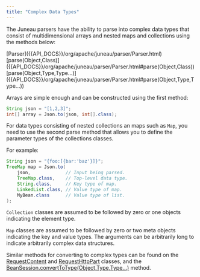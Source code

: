 ```yaml
---
title: "Complex Data Types"
---
```


The Juneau parsers have the ability to parse into complex data types that consist of multidimensional arrays and nested maps and collections using the methods below:

<tree>
<node-0><java-class>[Parser]({{API_DOCS}}/org/apache/juneau/parser/Parser.html)</java-class></node-0>
<node-1><java-method>[parse(Object,Class)]({{API_DOCS}}/org/apache/juneau/parser/Parser.html#parse(Object,Class))</java-method></node-1>
<node-1><java-method>[parse(Object,Type,Type...)]({{API_DOCS}}/org/apache/juneau/parser/Parser.html#parse(Object,Type,Type...))</java-method></node-1>
</tree>

Arrays are simple enough and can be constructed using the first method:

```java
String json = "[1,2,3]";
int[] array = Json.to(json, int[].class);
```

For data types consisting of nested collections an maps such as `Map`, you need to use the second parse method that allows you to define the parameter types of the collections classes.

For example:

```java
String json = "{foo:[{bar:'baz'}]}";
TreeMap map = Json.to(
    json,             // Input being parsed.
    TreeMap.class,    // Top-level data type.
    String.class,     // Key type of map.
    LinkedList.class, // Value type of map.
    MyBean.class      // Value type of list.
);
```

`Collection` classes are assumed to be followed by zero or one objects indicating the element type.

`Map` classes are assumed to be followed by zero or two meta objects indicating the key and value types.
The arguments can be arbitrarily long to indicate arbitrarily complex data structures.

Similar methods for converting to complex types can be found on the [RequestContent]({{API_DOCS}}/org/apache/juneau/rest/httppart/RequestContent.html) and [RequestHttpPart]({{API_DOCS}}/org/apache/juneau/rest/httppart/RequestHttpPart.html) classes, and the [BeanSession.convertToType(Object,Type,Type...)]({{API_DOCS}}/org/apache/juneau/BeanSession.html#convertToType(Object,Type,Type...)) method.
